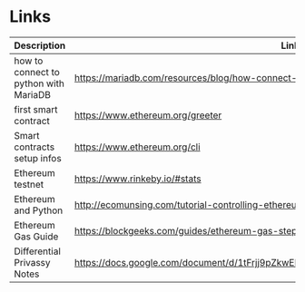 # Links

| Description | Link |
| ----------- | ---- |
| how to connect to python with MariaDB | https://mariadb.com/resources/blog/how-connect-python-programs-mariadb|
| first smart contract | https://www.ethereum.org/greeter |
| Smart contracts setup infos | https://www.ethereum.org/cli |
| Ethereum testnet | https://www.rinkeby.io/#stats |
| Ethereum and Python | http://ecomunsing.com/tutorial-controlling-ethereum-with-python|
| Ethereum Gas Guide | https://blockgeeks.com/guides/ethereum-gas-step-by-step-guide/|
| Differential Privassy Notes | https://docs.google.com/document/d/1tFrjj9pZkwENx7H7TmZSEqW0oPPE6bgBUP9VCN1yRVo/edit |
